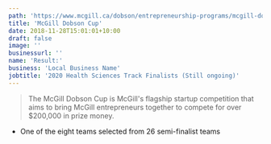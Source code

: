 ```yaml
---
path: 'https://www.mcgill.ca/dobson/entrepreneurship-programs/mcgill-dobson-cup'
title: 'McGill Dobson Cup'
date: 2018-11-28T15:01:01+10:00
draft: false
image: ''
businessurl: ''
name: 'Result:'
business: 'Local Business Name'
jobtitle: '2020 Health Sciences Track Finalists (Still ongoing)'
---
```


> The McGill Dobson Cup is McGill's flagship startup competition that aims to bring McGill entrepreneurs together to compete for over $200,000 in prize money.
* One of the eight teams selected from 26 semi-finalist teams
